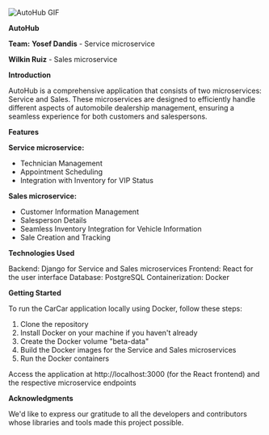 ![AutoHub GIF](./images/AutoHub.gif)

**AutoHub**

**Team:**
**Yosef Dandis** - Service microservice

**Wilkin Ruiz** - Sales microservice

**Introduction**

AutoHub is a comprehensive application that consists of two microservices: Service and Sales. These microservices are designed to efficiently handle different aspects of automobile dealership management, ensuring a seamless experience for both customers and salespersons.

**Features**

**Service microservice:**

- Technician Management
- Appointment Scheduling
- Integration with Inventory for VIP Status

**Sales microservice:**

- Customer Information Management
- Salesperson Details
- Seamless Inventory Integration for Vehicle Information
- Sale Creation and Tracking

**Technologies Used**

Backend: Django for Service and Sales microservices
Frontend: React for the user interface
Database: PostgreSQL
Containerization: Docker

**Getting Started**

To run the CarCar application locally using Docker, follow these steps:

1. Clone the repository
2. Install Docker on your machine if you haven't already
3. Create the Docker volume "beta-data"
4. Build the Docker images for the Service and Sales microservices
5. Run the Docker containers

Access the application at http://localhost:3000 (for the React frontend) and the respective microservice endpoints

**Acknowledgments**

We'd like to express our gratitude to all the developers and contributors whose libraries and tools made this project possible.
